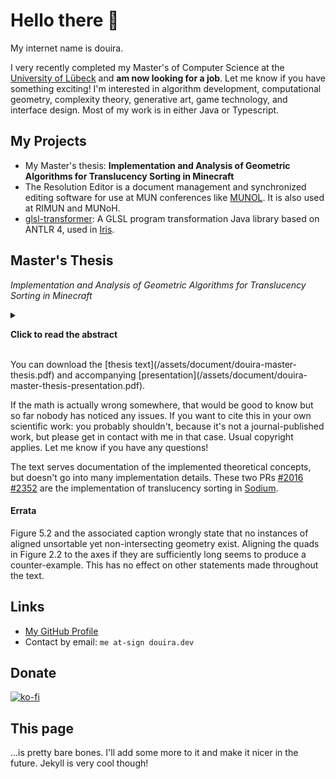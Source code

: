 # Hello there 👋

My internet name is douira.

I very recently completed my Master's of Computer Science at the [University of Lübeck](https://www.uni-luebeck.de/universitaet/universitaet.html) and **am now looking for a job**. Let me know if you have something exciting! I'm interested in algorithm development, computational geometry, complexity theory, generative art, game technology, and interface design. Most of my work is in either Java or Typescript.

## My Projects

- My Master's thesis: **Implementation and Analysis of Geometric Algorithms for Translucency Sorting in Minecraft**
- The Resolution Editor is a document management and synchronized editing software for use at MUN conferences like [MUNOL](https://munol.org/). It is also used at RIMUN and MUNoH.
- [glsl-transformer](https://github.com/IrisShaders/glsl-transformer): A GLSL program transformation Java library based on ANTLR 4, used in [Iris](https://github.com/IrisShaders/Iris/).

## Master's Thesis

_Implementation and Analysis of Geometric Algorithms for Translucency Sorting in Minecraft_

<details>

<summary>

<b>Click to read the abstract</b>

</summary>

Ordering translucent quadrilaterals (quads) by descending depth produces a correct image with alpha-blended translucency. Generating such an order efficiently with a moving camera is challenging in general. Since translucency is common in computer graphics, a multitude of techniques have been developed for it, but none is universally optimal. This work implements quad-based translucency sorting in Sodium, a Minecraft modification focused on rendering performance. A sort order is obtained by topologically sorting a visibility graph over the quads with respect to a polytope of view points. However, this algorithm's quadratic runtime and potential for sort failure when being approximated limit its suitability to static sorting. Axis-aligned multi-partition trees without quad fragmentation can be used instead. They are efficiently built with a projected interval scanning algorithm and generate dynamic sort orders 60 percent faster than sorting quads by distance. Together, these techniques improve visual correctness and provide a performant translucency sorting system. Unaligned partitioning, although not necessary for Minecraft, fully exploits partitionable geometry and lends itself to interpretation in parameter space. It is given a polynomial upper bound and options for transferring a lower bound from linear constraint solving.

</details>
<br>
You can download the [thesis text](/assets/document/douira-master-thesis.pdf) and accompanying [presentation](/assets/document/douira-master-thesis-presentation.pdf).

If the math is actually wrong somewhere, that would be good to know but so far nobody has noticed any issues. If you want to cite this in your own scientific work: you probably shouldn't, because it's not a journal-published work, but please get in contact with me in that case. Usual copyright applies. Let me know if you have any questions!

The text serves documentation of the implemented theoretical concepts, but doesn't go into many implementation details. These two PRs [#2016](https://github.com/CaffeineMC/sodium-fabric/pull/2016) [#2352](https://github.com/CaffeineMC/sodium-fabric/pull/2352) are the implementation of translucency sorting in [Sodium](https://github.com/CaffeineMC/sodium-fabric).

#### Errata

Figure 5.2 and the associated caption wrongly state that no instances of aligned unsortable yet non-intersecting geometry exist. Aligning the quads in Figure 2.2 to the axes if they are sufficiently long seems to produce a counter-example. This has no effect on other statements made throughout the text.

## Links

- [My GitHub Profile](https://github.com/douira/)
- Contact by email: `me at-sign douira.dev`

## Donate

[![ko-fi](https://ko-fi.com/img/githubbutton_sm.svg)](https://ko-fi.com/A0A27Y8FJ)

## This page

...is pretty bare bones. I'll add some more to it and make it nicer in the future. Jekyll is very cool though!
